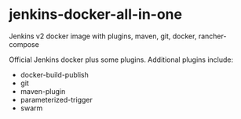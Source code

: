 # jenkins-docker-all-in-one

Jenkins v2 docker image with plugins, maven, git, docker, rancher-compose

Official Jenkins docker plus some plugins.
Additional plugins include:
* docker-build-publish
* git
* maven-plugin
* parameterized-trigger
* swarm
